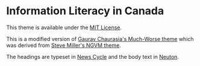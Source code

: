 # Information Literacy in Canada

This theme is available under the [MIT License](https://opensource.org/licenses/MIT).

This is a modified version of [Gaurav Chaurasia's Much-Worse theme](https://github.com/gchauras/much-worse-jekyll-theme) which was derived from [Steve Miller's NGVM theme](http://jekyllthemes.org/themes/svm-ngvb/).

The headings are typeset in [News Cycle](https://fonts.google.com/specimen/News+Cycle) and the body text in [Neuton](https://fonts.google.com/specimen/Neuton).

